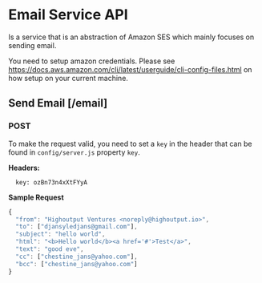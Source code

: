 # Email Service API
Is a service that is an abstraction of Amazon SES which mainly focuses on sending email.

You need to setup amazon credentials. Please see https://docs.aws.amazon.com/cli/latest/userguide/cli-config-files.html on how setup on your current machine.

## Send Email [/email]
### POST
To make the request valid, you need to set a `key` in the header that can be found in `config/server.js` property `key`.

**Headers:**
```
  key: ozBn73n4xXtFYyA
```

**Sample Request**
```javascript
{
  "from": "Highoutput Ventures <noreply@highoutput.io>",
  "to": ["djansyledjans@gmail.com"],
  "subject": "hello world",
  "html": "<b>Hello world</b><a href='#'>Test</a>",
  "text": "good eve",
  "cc": ["chestine_jans@yahoo.com"],
  "bcc": ["chestine_jans@yahoo.com"]
}
```